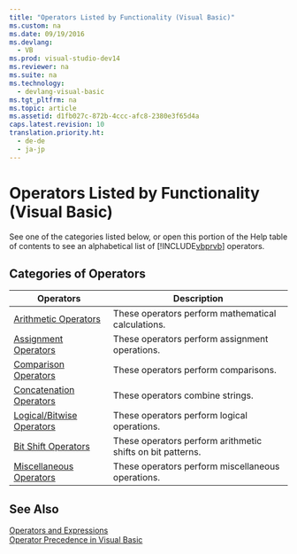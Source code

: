 ```yaml
---
title: "Operators Listed by Functionality (Visual Basic)"
ms.custom: na
ms.date: 09/19/2016
ms.devlang: 
  - VB
ms.prod: visual-studio-dev14
ms.reviewer: na
ms.suite: na
ms.technology: 
  - devlang-visual-basic
ms.tgt_pltfrm: na
ms.topic: article
ms.assetid: d1fb027c-872b-4ccc-afc8-2380e3f65d4a
caps.latest.revision: 10
translation.priority.ht: 
  - de-de
  - ja-jp
---
```

# Operators Listed by Functionality (Visual Basic)
See one of the categories listed below, or open this portion of the Help table of contents to see an alphabetical list of [!INCLUDE[vbprvb](../vs140/includes/vbprvb_md.md)] operators.  
  
## Categories of Operators  
  
|Operators|Description|  
|---------------|-----------------|  
|[Arithmetic Operators](../vs140/Arithmetic-Operators--Visual-Basic-.md)|These operators perform mathematical calculations.|  
|[Assignment Operators](../vs140/Assignment-Operators--Visual-Basic-.md)|These operators perform assignment operations.|  
|[Comparison Operators](../Topic/Comparison%20Operators%20\(Visual%20Basic\).md)|These operators perform comparisons.|  
|[Concatenation Operators](../Topic/Concatenation%20Operators%20\(Visual%20Basic\).md)|These operators combine strings.|  
|[Logical/Bitwise Operators](../vs140/Logical-Bitwise-Operators--Visual-Basic-.md)|These operators perform logical operations.|  
|[Bit Shift Operators](../vs140/Bit-Shift-Operators--Visual-Basic-.md)|These operators perform arithmetic shifts on bit patterns.|  
|[Miscellaneous Operators](../vs140/Miscellaneous-Operators--Visual-Basic-.md)|These operators perform miscellaneous operations.|  
  
## See Also  
 [Operators and Expressions](../vs140/Operators-and-Expressions-in-Visual-Basic.md)   
 [Operator Precedence in Visual Basic](../vs140/Operator-Precedence-in-Visual-Basic.md)